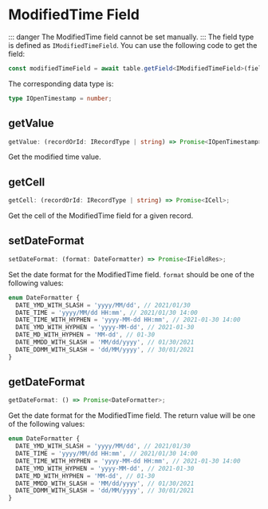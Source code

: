 # ModifiedTime Field
::: danger
The ModifiedTime field cannot be set manually.
:::
The field type is defined as `IModifiedTimeField`. You can use the following code to get the field:

```typescript
const modifiedTimeField = await table.getField<IModifiedTimeField>(fieldId);
```

The corresponding data type is:

```typescript
type IOpenTimestamp = number;
```

## getValue
```typescript
getValue: (recordOrId: IRecordType | string) => Promise<IOpenTimestamp>;
```
Get the modified time value.

## getCell
```typescript
getCell: (recordOrId: IRecordType | string) => Promise<ICell>;
```
Get the cell of the ModifiedTime field for a given record.

## setDateFormat
```typescript
setDateFormat: (format: DateFormatter) => Promise<IFieldRes>;
```
Set the date format for the ModifiedTime field. `format` should be one of the following values:

```typescript
enum DateFormatter {
  DATE_YMD_WITH_SLASH = 'yyyy/MM/dd', // 2021/01/30
  DATE_TIME = 'yyyy/MM/dd HH:mm', // 2021/01/30 14:00
  DATE_TIME_WITH_HYPHEN = 'yyyy-MM-dd HH:mm', // 2021-01-30 14:00
  DATE_YMD_WITH_HYPHEN = 'yyyy-MM-dd', // 2021-01-30
  DATE_MD_WITH_HYPHEN = 'MM-dd', // 01-30
  DATE_MMDD_WITH_SLASH = 'MM/dd/yyyy', // 01/30/2021
  DATE_DDMM_WITH_SLASH = 'dd/MM/yyyy', // 30/01/2021
}
```

## getDateFormat
```typescript
getDateFormat: () => Promise<DateFormatter>;
```
Get the date format for the ModifiedTime field. The return value will be one of the following values:

```typescript
enum DateFormatter {
  DATE_YMD_WITH_SLASH = 'yyyy/MM/dd', // 2021/01/30
  DATE_TIME = 'yyyy/MM/dd HH:mm', // 2021/01/30 14:00
  DATE_TIME_WITH_HYPHEN = 'yyyy-MM-dd HH:mm', // 2021-01-30 14:00
  DATE_YMD_WITH_HYPHEN = 'yyyy-MM-dd', // 2021-01-30
  DATE_MD_WITH_HYPHEN = 'MM-dd', // 01-30
  DATE_MMDD_WITH_SLASH = 'MM/dd/yyyy', // 01/30/2021
  DATE_DDMM_WITH_SLASH = 'dd/MM/yyyy', // 30/01/2021
}
```